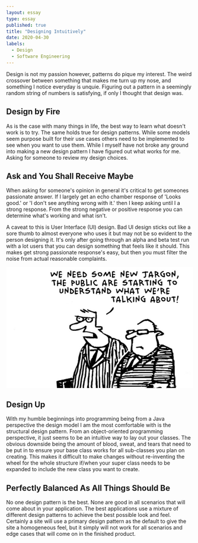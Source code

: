 ```yaml
---
layout: essay
type: essay
published: true
title: "Designing Intuitively"
date: 2020-04-30
labels:
  - Design
  - Software Engineering
---
```


Design is not my passion however, patterns do pique my interest. The weird crossover between something that makes me turn up my nose, and something I notice everyday is unquie. Figuring out a pattern in a seemingly random string of numbers is satisfying, if only I thought that design was.

## Design by Fire

As is the case with many things in life, the best way to learn what doesn't work is to try. The same holds true for design patterns. While some models seem purpose built for their use cases others need to be implemented to see when you want to use them. While I myself have not broke any ground into making a new design pattern I have figured out what works for me. Asking for someone to review my design choices.
 
 
 ## Ask and You Shall Receive Maybe
 
 When asking for someone's opinion in general it's critical to get someones passionate answer.  If I largely get an echo chamber response of 'Looks good.' or 'I don't see anything wrong with it.' then I keep asking until I a strong response. From the strong negative or positive response you can determine what's working and what isn't.
 
 A caveat to this is User Interface (UI) design. Bad UI design sticks out like a sore thumb to almost everyone who uses it but may not be so evident to the person designing it. It's only after going through an alpha and beta test run with a lot users that you can design something that feels like it should. This makes get strong passionate response's easy, but then you must filter the noise from actual reasonable complaints.

 <div style="text-align: left"> <img src="../images/design_comic.jpg"> </div>

## Design Up

With my humble beginnings into programming being from a Java perspective the design model I am the most comfortable with is the structural design pattern.  From an object-oriented programming perspective, it just seems to be an intuitive way to lay out your classes. The obvious downside being the amount of blood, sweat, and tears that need to be put in to ensure your base class works for all sub-classes you plan on creating. This makes it difficult to make changes without re-inventing the wheel for the whole structure if/when your super class needs to be expanded to include the new class you want to create.

## Perfectly Balanced As All Things Should Be

No one design pattern is the best. None are good in all scenarios that will come about in your application. The best applications use a mixture of different design patterns to achieve the best possible look and feel. Certainly a site will use a primary design pattern as the default to give the site a homogeneous feel, but it simply will not work for all scenarios and edge cases that will come on in the finished product.

